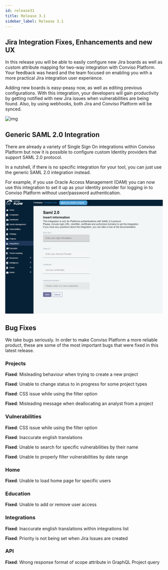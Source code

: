 ```yaml
---
id: release31
title: Release 3.1
sidebar_label: Release 3.1
---
```


## Jira Integration Fixes, Enhancements and new UX 

In this release you will be able to easily configure new Jira boards as well as custom attribute mapping for two-way integration with Conviso Platform. Your feedback was heard and the team focused on enabling you with a more practical Jira integration user experience.

Adding new boards is easy-peasy now, as well as editing previous configurations.
With this integration, your developers will gain productivity by getting notified with new Jira issues when vulnerabilities are being found.
Also, by using webhooks, both Jira and Conviso Platform will be synced.

<div style={{textAlign: 'center'}}>

![img](../../static/img/release31-gif1.gif)

</div>

## Generic SAML 2.0 Integration

There are already a variety of Single Sign On integrations within Conviso Platform but now it is possible to configure custom Identity providers that support SAML 2.0 protocol. 

In a nutshell, if there is no specific integration for your tool, you can just use the generic SAML 2.0 integration instead.

For example, if you use Oracle Access Management (OAM) you can now use this integration to set it up as your identity provider for logging in to Conviso Platform without user/password authentication.

<div style={{textAlign: 'center'}}>

![img](../../static/img/release31-img1.png)

</div>

## Bug Fixes

We take bugs seriously. In order to make Conviso Platform a more reliable product, these are some of the most important bugs that were fixed in this latest release.

### Projects

**Fixed**: Misleading behaviour when trying to create a new project

**Fixed**: Unable to change status to in progress for some project types

**Fixed**: CSS issue while using the filter option

**Fixed**: Misleading message when deallocating an analyst from a project

### Vulnerabilities

**Fixed**: CSS issue while using the filter option

**Fixed**: Inaccurate english translations

**Fixed**: Unable to search for specific vulnerabilities by their name

**Fixed**: Unable to properly filter vulnerabilities by date range

### Home

**Fixed**: Unable to load home page for specific users 

### Education

**Fixed**: Unable to add or remove user access

### Integrations

**Fixed**: Inaccurate english translations within integrations list

**Fixed**: Priority is not being set when Jira Issues are created

### API

**Fixed**: Wrong response format of scope attribute in GraphQL Project query